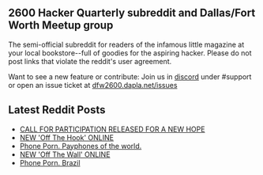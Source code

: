 ## 2600 Hacker Quarterly subreddit and Dallas/Fort Worth Meetup group
The semi-official subreddit for readers of the infamous little magazine at your local bookstore--full of goodies for the aspiring hacker. Please do not post links that violate the reddit's user agreement.

Want to see a new feature or contribute: 
Join us in [discord](https://dfw2600.dapla.net/chat) under #support or open an issue ticket at [dfw2600.dapla.net/issues](https://dfw2600.dapla.net/issues)

## Latest Reddit Posts
<!-- BLOG-POST-LIST:START -->
- [CALL FOR PARTICIPATION RELEASED FOR A NEW HOPE](https://2600.com/content/call-participation-released-new-hope)
- [NEW 'Off The Hook' ONLINE](https://2600.com/hook/26-01-2022)
- [Phone Porn. Payphones of the world.](https://www.reddit.com/r/2600/comments/sdhfgs/phone_porn_payphones_of_the_world/)
- [NEW 'Off The Wall' ONLINE](https://2600.com/wall/25-01-2022)
- [Phone Porn. Brazil](https://www.reddit.com/r/2600/comments/sc05gz/phone_porn_brazil/)
<!-- BLOG-POST-LIST:END -->
